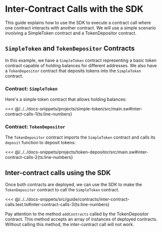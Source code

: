 # Inter-Contract Calls with the SDK

This guide explains how to use the SDK to execute a contract call where one contract interacts with another contract. We will use a simple scenario involving a SimpleToken contract and a TokenDepositor contract.

## `SimpleToken` and `TokenDepositor` Contracts

In this example, we have a `SimpleToken` contract representing a basic token contract capable of holding balances for different addresses. We also have a `TokenDepositor` contract that deposits tokens into the `SimpleToken` contract.

### Contract: `SimpleToken`

Here's a simple token contract that allows holding balances:

<<< @/../../docs-snippets/projects/simple-token/src/main.sw#inter-contract-calls-1{ts:line-numbers}

### Contract: `TokenDepositor`

The `TokenDepositor` contract imports the `SimpleToken` contract and calls its `deposit` function to deposit tokens:

<<< @/../../docs-snippets/projects/token-depositor/src/main.sw#inter-contract-calls-2{ts:line-numbers}

## Inter-contract calls using the SDK

Once both contracts are deployed, we can use the SDK to make the `TokenDepositor` contract to call the `SimpleToken` contract.

<<< @/../../docs-snippets/src/guide/contracts/inter-contract-calls.test.ts#inter-contract-calls-3{ts:line-numbers}

Pay attention to the method `addContracts` called by the TokenDepositor contract. This method accepts an array of instances of deployed contracts. Without calling this method, the inter-contract call will not work.
